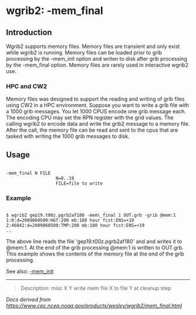 # wgrib2: -mem_final

## Introduction

Wgrib2 supports memory files. Memory files are transient and only exist
while wgrib2 is running. Memory files
can be loaded prior to grib processing by the -mem_init option
and writen to disk after grib processing by the -mem_final option.
Memory files are rarely used in interactive wgrib2 use.

### HPC and CW2

Memory files was designed to support the reading and writing of grib files using CW2 in a HPC environment.
Suppose you want to write a grib file with a 1000 grib messages. You let 1000 CPUS encode one grib
message each. The encoding CPU may set the RPN register with the grid values.
The calling wgrib2 to encode data and write the grib2 message to a memory file.
After the call, the memory file can be read and sent to the cpus that are tasked
with writing the 1000 grib messages to disk.

## Usage

```

-mem_final N FILE
                   N=0..19
                   FILE=file to write

```

### Example

```

$ wgrib2 gep19.t00z.pgrb2af180 -mem\_final 1 OUT.grb -grib @mem:1
1:0:d=2009060500:HGT:200 mb:180 hour fcst:ENS=+19
2:46042:d=2009060500:TMP:200 mb:180 hour fcst:ENS=+19
..

```

The above line reads the file 'gep19.t00z.pgrb2af180' and and writes it
to @mem:1. At the end of the grib processing @mem:1 is written to OUT.grb.
This example shows the contents of the memory file at the end of the grib
processing.

See also: [-mem_init](./mem_init.md)

---

> Description: misc X Y write mem file X to file Y at cleanup step

_Docs derived from <https://www.cpc.ncep.noaa.gov/products/wesley/wgrib2/mem_final.html>_
